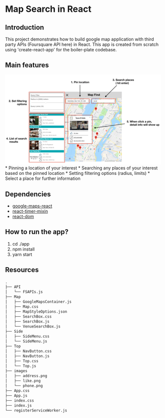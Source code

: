 # Map Search in React

## Introduction
This project demonstrates how to build google map application with third party APIs (Foursquare API here) in React. This app is created from scratch using 'create-react-app' for the boiler-plate codebase.

## Main features
<img src="./app_overview.PNG"/>
* Pinning a location of your interest
* Searching any places of your interest based on the pinned location
* Setting filtering options (radius, limits)
* Select a place for further information

## Dependencies
* [google-maps-react](https://github.com/google-map-react/google-map-react)
* [react-timer-mixin](https://www.npmjs.com/package/react-timer-mixin)
* [react-dom](https://www.npmjs.com/package/react-dom)

## How to run the app?
1. cd ./app
2. npm install
3. yarn start

## Resources
```
.
├── API
│   └── FSAPIs.js
├── Map
│   ├── GoogleMapsContainer.js
│   ├── Map.css
│   ├── MapStyleOptions.json
│   ├── SearchBox.css
│   ├── SearchBox.js
│   └── VenueSearchBox.js
├── Side
│   ├── SideMenu.css
│   └── SideMenu.js
├── Top
│   ├── NavButton.css
│   ├── NavButton.js
│   ├── Top.css
│   └── Top.js
├── images
│   ├── address.png
│   ├── like.png
│   └── phone.png
├── App.css
├── App.js
├── index.css
├── index.js
└── registerServiceWorker.js
```
